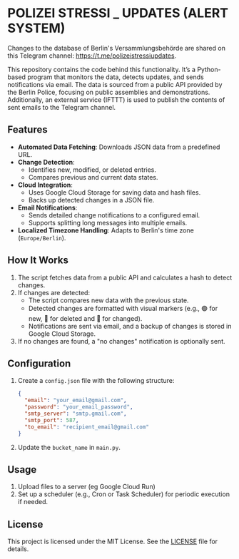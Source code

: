 # POLIZEI STRESSI _ UPDATES (ALERT SYSTEM)

Changes to the database of Berlin's Versammlungsbehörde are shared on this Telegram channel: https://t.me/polizeistressiupdates.

This repository contains the code behind this functionality. It’s a Python-based program that monitors the data, detects updates, and sends notifications via email. The data is sourced from a public API provided by the Berlin Police, focusing on public assemblies and demonstrations. Additionally, an external service (IFTTT) is used to publish the contents of sent emails to the Telegram channel.

## Features

- **Automated Data Fetching**: Downloads JSON data from a predefined URL.
- **Change Detection**:
  - Identifies new, modified, or deleted entries.
  - Compares previous and current data states.
- **Cloud Integration**:
  - Uses Google Cloud Storage for saving data and hash files.
  - Backs up detected changes in a JSON file.
- **Email Notifications**:
  - Sends detailed change notifications to a configured email.
  - Supports splitting long messages into multiple emails.
- **Localized Timezone Handling**: Adapts to Berlin's time zone (`Europe/Berlin`).

## How It Works

1. The script fetches data from a public API and calculates a hash to detect changes.
2. If changes are detected:
   - The script compares new data with the previous state.
   - Detected changes are formatted with visual markers (e.g., 🟢 for new, 🔴 for deleted and 🔄 for changed).
   - Notifications are sent via email, and a backup of changes is stored in Google Cloud Storage.
3. If no changes are found, a "no changes" notification is optionally sent.

## Configuration

1. Create a `config.json` file with the following structure:

   ```json
   {
     "email": "your_email@gmail.com",
     "password": "your_email_password",
     "smtp_server": "smtp.gmail.com",
     "smtp_port": 587,
     "to_email": "recipient_email@gmail.com"
   }
   ```
   
2. Update the `bucket_name` in `main.py`.

## Usage

1. Upload files to a server (eg Google Cloud Run)
2. Set up a scheduler (e.g., Cron or Task Scheduler) for periodic execution if needed.

## License

This project is licensed under the MIT License. See the [LICENSE](LICENSE) file for details.